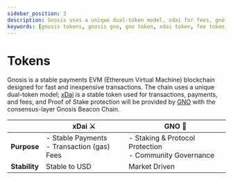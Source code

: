 ```yaml
---
sidebar_position: 3
description: Gnosis uses a unique dual-token model, xdai for fees, gno for consensus
keywords: [gnosis tokens, gnosis gno, gno token, xdai token, fee token, gno validation]
---
```


# Tokens

Gnosis is a stable payments EVM (Ethereum Virtual Machine) blockchain designed for fast and inexpensive transactions. The chain uses a unique dual-token model; [xDai](/concepts/tokens/xdai/) is a stable token used for transactions, payments, and fees, and Proof of Stake protection will be provided by [GNO](/concepts/tokens/gno/) with the consensus-layer Gnosis Beacon Chain.

|    | xDai ⚔  | GNO 🦸 |
| -- | ------- | ------ |
| **Purpose**   | - Stable Payments <br/> - Transaction (gas) Fees | - Staking & Protocol Protection <br/>- Community Governance |
| **Stability** | Stable to USD | Market Driven |
